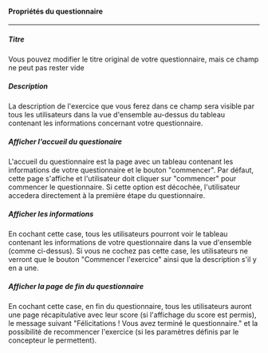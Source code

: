 #### Propriétés du questionnaire

---

##### Titre

Vous pouvez modifier le titre original de votre questionnaire, mais ce champ ne peut pas rester vide

##### Description

La description de l'exercice que vous ferez dans ce champ sera visible par tous les utilisateurs dans la vue d'ensemble au-dessus du tableau contenant les informations concernant votre questionnaire.

##### Afficher l'accueil du questionaire

L'accueil du questionnaire est la page avec un tableau contenant les informations de votre questionnaire et le bouton "commencer". Par défaut, cette page s'affiche et l'utilisateur doit cliquer sur "commencer" pour commencer le questionnaire. Si cette option est décochée, l'utilisateur accedera directement à la première étape du questionnaire.

##### Afficher les informations

En cochant cette case, tous les utilisateurs pourront voir le tableau contenant les informations de votre questionnaire dans la vue d'ensemble \(comme ci-dessus\). Si vous ne cochez pas cette case, les utilisateurs ne verront que le bouton "Commencer l'exercice" ainsi que la description s'il y en a une.

##### Afficher la page de fin du questionnaire

En cochant cette case, en fin du questionnaire, tous les utilisateurs auront une page récapitulative avec leur score \(si l'affichage du score est permis\),  le message suivant "Félicitations ! Vous avez terminé le questionnaire." et la possibilité de recommencer l'exercice \(si les paramètres définis par le concepteur le permettent\).



